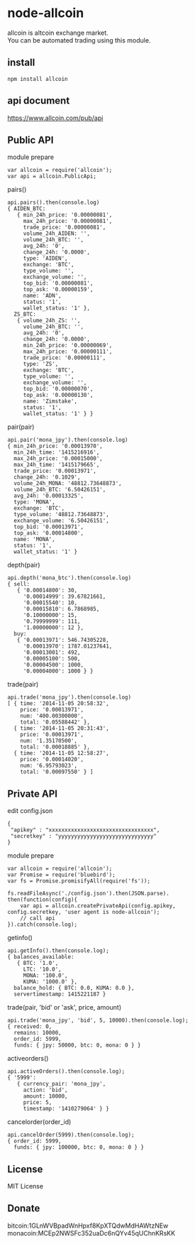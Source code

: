 node-allcoin
============

allcoin is altcoin exchange market.  
You can be automated trading using this module.  

install
-------

```
npm install allcoin
```

api document
------------
https://www.allcoin.com/pub/api

Public API
----------

module prepare
```
var allcoin = require('allcoin');
var api = allcoin.PublicApi;
```

pairs()
```
api.pairs().then(console.log)
{ AIDEN_BTC: 
   { min_24h_price: '0.00000081',
     max_24h_price: '0.00000081',
     trade_price: '0.00000081',
     volume_24h_AIDEN: '',
     volume_24h_BTC: '',
     avg_24h: '0',
     change_24h: '0.0000',
     type: 'AIDEN',
     exchange: 'BTC',
     type_volume: '',
     exchange_volume: '',
     top_bid: '0.00000081',
     top_ask: '0.00000159',
     name: 'ADN',
     status: '1',
     wallet_status: '1' },
  ZS_BTC: 
   { volume_24h_ZS: '',
     volume_24h_BTC: '',
     avg_24h: '0',
     change_24h: '0.0000',
     min_24h_price: '0.00000069',
     max_24h_price: '0.00000111',
     trade_price: '0.00000111',
     type: 'ZS',
     exchange: 'BTC',
     type_volume: '',
     exchange_volume: '',
     top_bid: '0.00000070',
     top_ask: '0.00000130',
     name: 'Zimstake',
     status: '1',
     wallet_status: '1' } }

```

pair(pair)
```
api.pair('mona_jpy').then(console.log)
{ min_24h_price: '0.00013970',
  min_24h_time: '1415216916',
  max_24h_price: '0.00015000',
  max_24h_time: '1415179665',
  trade_price: '0.00013971',
  change_24h: '0.1029',
  volume_24h_MONA: '48812.73648873',
  volume_24h_BTC: '6.50426151',
  avg_24h: '0.00013325',
  type: 'MONA',
  exchange: 'BTC',
  type_volume: '48812.73648873',
  exchange_volume: '6.50426151',
  top_bid: '0.00013971',
  top_ask: '0.00014800',
  name: 'MONA',
  status: '1',
  wallet_status: '1' }
```

depth(pair)
```
api.depth('mona_btc').then(console.log)
{ sell: 
   { '0.00014800': 30,
     '0.00014999': 39.67821661,
     '0.00015540': 10,
     '0.00015810': 6.7868985,
     '0.10000000': 15,
     '0.79999999': 111,
     '1.00000000': 12 },
  buy: 
   { '0.00013971': 546.74305228,
     '0.00013970': 1787.01237641,
     '0.00013001': 492,
     '0.00005100': 500,
     '0.00004500': 1000,
     '0.00004000': 1000 } }
```

trade(pair)
```
api.trade('mona_jpy').then(console.log)
[ { time: '2014-11-05 20:58:32',
    price: '0.00013971',
    num: '400.00300000',
    total: '0.05588442' },
  { time: '2014-11-05 20:31:43',
    price: '0.00013971',
    num: '1.35170500',
    total: '0.00018885' },
  { time: '2014-11-05 12:58:27',
    price: '0.00014020',
    num: '6.95793023',
    total: '0.00097550' } ]
```


Private API
-----------

edit config.json
```
{
 "apikey" : "xxxxxxxxxxxxxxxxxxxxxxxxxxxxxxxxx",
 "secretkey" : "yyyyyyyyyyyyyyyyyyyyyyyyyyyyyy"
}
```

module prepare
```
var allcoin = require('allcoin');
var Promise = require('bluebird');
var fs = Promise.promisifyAll(require('fs'));

fs.readFileAsync('./config.json').then(JSON.parse).
then(function(config){
    var api = allcoin.createPrivateApi(config.apikey, config.secretkey, 'user agent is node-allcoin');
    // call api
}).catch(console.log);
```

getinfo()
```
api.getInfo().then(console.log);
{ balances_available: 
   { BTC: '1.0',
     LTC: '10.0',
     MONA: '100.0',
     KUMA: '1000.0' },
  balance_hold: { BTC: 0.0, KUMA: 0.0 },
  servertimestamp: 1415221187 }
```

trade(pair, 'bid' or 'ask', price, amount)
```
api.trade('mona_jpy', 'bid', 5, 10000).then(console.log);
{ received: 0,
  remains: 10000,
  order_id: 5999,
  funds: { jpy: 50000, btc: 0, mona: 0 } }
```

activeorders()
```
api.activeOrders().then(console.log);
{ '5999':
   { currency_pair: 'mona_jpy',
     action: 'bid',
     amount: 10000,
     price: 5,
     timestamp: '1410279064' } }
```

cancelorder(order_id)
```
api.cancelOrder(5999).then(console.log);
{ order_id: 5999,
  funds: { jpy: 100000, btc: 0, mona: 0 } }
```

License
-------

MIT License

Donate
------
bitcoin:1GLnWVBpadWnHpxf8KpXTQdwMdHAWtzNEw  
monacoin:MCEp2NWSFc352uaDc6nQYv45qUChnKRsKK  

